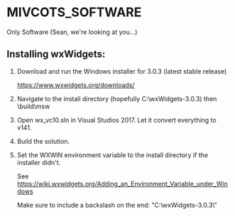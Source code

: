 # MIVCOTS_SOFTWARE
Only Software (Sean, we're looking at you...)

## Installing wxWidgets:
1. Download and run the Windows installer for 3.0.3 (latest stable release)

   https://www.wxwidgets.org/downloads/
   
2. Navigate to the install directory (hopefully C:\wxWidgets-3.0.3) then \build\msw
3. Open wx_vc10.sln in Visual Studios 2017. Let it convert everything to v141.
4. Build the solution.
5. Set the WXWIN environment variable to the install directory if the installer didn't. 
   
   See https://wiki.wxwidgets.org/Adding_an_Environment_Variable_under_Windows
   
   Make sure to include a backslash on the end: "C:\wxWidgets-3.0.3\\"
